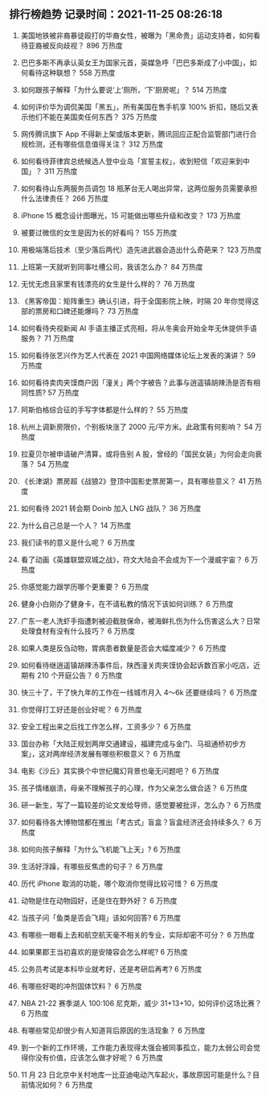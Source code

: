 
## 排行榜趋势 记录时间：2021-11-25 08:26:18
  
  1. 美国地铁被非裔暴徒殴打的华裔女性，被曝为「黑命贵」运动支持者，如何看待亚裔被反向歧视？ 896 万热度
    
  2. 巴巴多斯不再承认英女王为国家元首，英媒急呼「巴巴多斯成了小中国」，如何看待这种联想？ 558 万热度
    
  3. 如何跟孩子解释「为什么要说‘上’厕所，‘下’厨房呢」？ 514 万热度
    
  4. 如何评价华为调侃美国「黑五」，所有美国在售手机享 100% 折扣，随后又表示他们不能在美国卖任何东西？ 375 万热度
    
  5. 网传腾讯旗下 App 不得新上架或版本更新，腾讯回应正配合监管部门进行合规检测，还有哪些信息值得关注？ 312 万热度
    
  6. 如何看待菲律宾总统候选人登中业岛「宣誓主权」，收到短信「欢迎来到中国」？ 311 万热度
    
  7. 如何看待山东两服务员调包 18 瓶茅台无人喝出异常，这两位服务员需要承担什么法律责任？ 266 万热度
    
  8. iPhone 15 概念设计图曝光，15 可能做出哪些升级和改变？ 173 万热度
    
  9. 被要过微信的女生是因为长的好看吗？ 155 万热度
    
  10. 用极端落后技术（至少落后两代）造先进武器会造出什么奇葩来？ 123 万热度
    
  11. 上班第一天就听到同事吐槽公司，我该怎么办？ 84 万热度
    
  12. 无忧无虑且家里有钱漂亮的女生是什么样的？ 76 万热度
    
  13. 《黑客帝国：矩阵重生》确认引进，将于全国影院上映，时隔 20 年你觉得这部的票房和口碑还能爆吗？ 73 万热度
    
  14. 如何看待央视新闻 AI 手语主播正式亮相，将从冬奥会开始全年无休提供手语服务？ 71 万热度
    
  15. 如何看待张艺兴作为艺人代表在 2021 中国网络媒体论坛上发表的演讲？ 59 万热度
    
  16. 如何看待卖肉夹馍商户因「潼关」两个字被告？此事与逍遥镇胡辣汤是否有相同性质? 57 万热度
    
  17. 阿斯伯格综合征的手写字体都是什么样的？ 55 万热度
    
  18. 杭州上调新房限价，个别板块涨了 2000 元/平方米。此政策有何影响？ 54 万热度
    
  19. 拉夏贝尔被申请破产清算，或将告别 A 股，曾经的「国民女装」为何会走向衰落？ 54 万热度
    
  20. 《长津湖》票房超《战狼2》登顶中国影史票房第一，具有哪些意义？ 41 万热度
    
  21. 如何看待 2021 转会期 Doinb 加入 LNG 战队？ 36 万热度
    
  22. 为什么自己总是一个人？ 14 万热度
    
  23. 我们读书的意义是什么呢？ 6 万热度
    
  24. 看了动画《英雄联盟双城之战》，符文大陆会不会成为下一个漫威宇宙？ 6 万热度
    
  25. 你感觉能力跟学历哪个更重要？ 6 万热度
    
  26. 健身小白刚办了健身卡，在不请私教的情况下该如何训练？ 6 万热度
    
  27. 广东一老人洗虾手指遭刺被迫截肢保命，被海鲜扎伤为什么伤害这么大？日常处理食材有没有什么技巧？ 6 万热度
    
  28. 如果人类是反刍动物，胃病患者数量是否会大幅度减少？ 6 万热度
    
  29. 如何看待继逍遥镇胡辣汤事件后，陕西潼关肉夹馍协会起诉数百家小吃店，近期有 210 个开庭公告？ 6 万热度
    
  30. 快三十了，干了快九年的工作在一线城市月入 4～6k 还要继续吗？ 6 万热度
    
  31. 你觉得打工好还是创业好呢？ 6 万热度
    
  32. 安全工程出来之后找工作怎么样，工资多少？ 6 万热度
    
  33. 国台办称「大陆正规划两岸交通建设，福建完成与金门、马祖通桥初步方案」，这对两岸经济发展有哪些积极意义？ 6 万热度
    
  34. 电影《沙丘》其实换个中世纪魔幻背景也毫无问题吧？ 6 万热度
    
  35. 孩子情绪崩溃，母亲不理解孩子的心理，作为父亲怎么做合适？ 6 万热度
    
  36. 研一新生，写了一篇较差的论文发给导师，感觉要被批评，怎么办？ 6 万热度
    
  37. 如何看待各大博物馆都在推出「考古式」盲盒？盲盒经济还会持续多久？ 6 万热度
    
  38. 如何向孩子解释「为什么飞机能飞上天」? 6 万热度
    
  39. 生活好浮躁，有哪些反焦虑的句子？ 6 万热度
    
  40. 历代 iPhone 取消的功能，哪个取消你觉得比较可惜？ 6 万热度
    
  41. 动物是住在动物园好，还是住在野外好？ 6 万热度
    
  42. 当孩子问「鱼类是否会飞翔」该如何回答? 6 万热度
    
  43. 有哪些一眼看上去和航空航天毫不相关的专业，实际却密不可分？ 6 万热度
    
  44. 如果果郡王当初喜欢的是安陵容会怎么样呢? 6 万热度
    
  45. 公务员考试是本科毕业就考好，还是考研后再考? 6 万热度
    
  46. 有哪些好喝的冲剂固体饮料？ 6 万热度
    
  47. NBA 21-22 赛季湖人 100:106 尼克斯，威少 31+13+10，如何评价这场比赛？ 6 万热度
    
  48. 有哪些常见却很少有人知道背后原因的生活现象？ 6 万热度
    
  49. 到一个新的工作环境，工作能力表现得太强会被同事孤立，能力太弱公司会觉得你没有价值，应该怎么做才好呢？ 6 万热度
    
  50. 11 月 23 日北京中关村地库一比亚迪电动汽车起火，事故原因可能是什么？目前情况如何？ 6 万热度
    